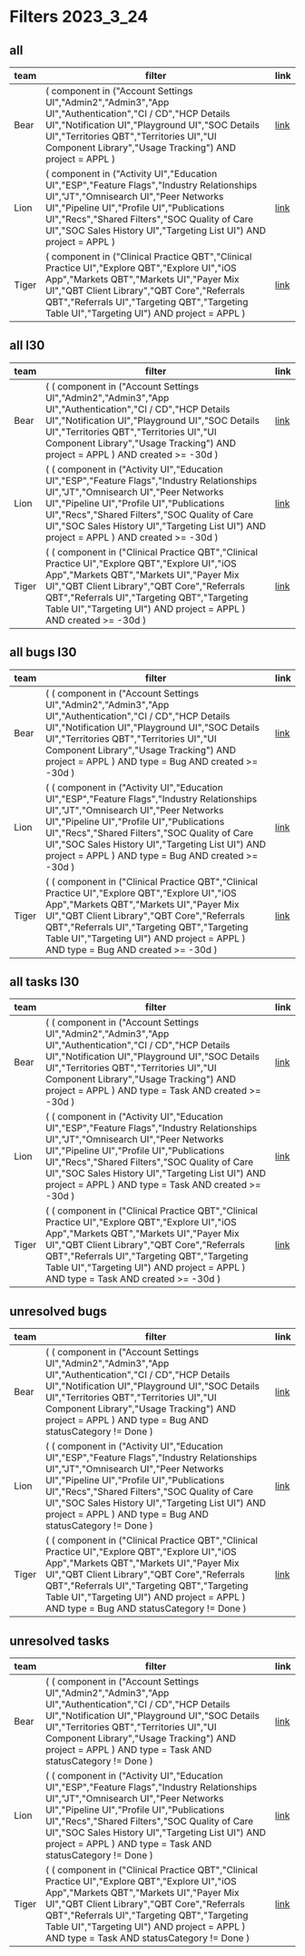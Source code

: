 # Filters 2023_3_24
## all
| team | filter | link |
| --- | --- | --- |
| Bear | ( component in ("Account Settings UI","Admin2","Admin3","App UI","Authentication","CI / CD","HCP Details UI","Notification UI","Playground UI","SOC Details UI","Territories QBT","Territories UI","UI Component Library","Usage Tracking") AND project = APPL ) | [link](https://acuitymd.atlassian.net/issues/?jql=(%20component%20in%20(%22Account%20Settings%20UI%22,%22Admin2%22,%22Admin3%22,%22App%20UI%22,%22Authentication%22,%22CI%20/%20CD%22,%22HCP%20Details%20UI%22,%22Notification%20UI%22,%22Playground%20UI%22,%22SOC%20Details%20UI%22,%22Territories%20QBT%22,%22Territories%20UI%22,%22UI%20Component%20Library%22,%22Usage%20Tracking%22)%20AND%20project%20=%20APPL%20)) |
| Lion | ( component in ("Activity UI","Education UI","ESP","Feature Flags","Industry Relationships UI","JT","Omnisearch UI","Peer Networks UI","Pipeline UI","Profile UI","Publications UI","Recs","Shared Filters","SOC Quality of Care UI","SOC Sales History UI","Targeting List UI") AND project = APPL ) | [link](https://acuitymd.atlassian.net/issues/?jql=(%20component%20in%20(%22Activity%20UI%22,%22Education%20UI%22,%22ESP%22,%22Feature%20Flags%22,%22Industry%20Relationships%20UI%22,%22JT%22,%22Omnisearch%20UI%22,%22Peer%20Networks%20UI%22,%22Pipeline%20UI%22,%22Profile%20UI%22,%22Publications%20UI%22,%22Recs%22,%22Shared%20Filters%22,%22SOC%20Quality%20of%20Care%20UI%22,%22SOC%20Sales%20History%20UI%22,%22Targeting%20List%20UI%22)%20AND%20project%20=%20APPL%20)) |
| Tiger | ( component in ("Clinical Practice QBT","Clinical Practice UI","Explore QBT","Explore UI","iOS App","Markets QBT","Markets UI","Payer Mix UI","QBT Client Library","QBT Core","Referrals QBT","Referrals UI","Targeting QBT","Targeting Table UI","Targeting UI") AND project = APPL ) | [link](https://acuitymd.atlassian.net/issues/?jql=(%20component%20in%20(%22Clinical%20Practice%20QBT%22,%22Clinical%20Practice%20UI%22,%22Explore%20QBT%22,%22Explore%20UI%22,%22iOS%20App%22,%22Markets%20QBT%22,%22Markets%20UI%22,%22Payer%20Mix%20UI%22,%22QBT%20Client%20Library%22,%22QBT%20Core%22,%22Referrals%20QBT%22,%22Referrals%20UI%22,%22Targeting%20QBT%22,%22Targeting%20Table%20UI%22,%22Targeting%20UI%22)%20AND%20project%20=%20APPL%20)) |

## all l30
| team | filter | link |
| --- | --- | --- |
| Bear | ( ( component in ("Account Settings UI","Admin2","Admin3","App UI","Authentication","CI / CD","HCP Details UI","Notification UI","Playground UI","SOC Details UI","Territories QBT","Territories UI","UI Component Library","Usage Tracking") AND project = APPL ) AND created >= -30d ) | [link](https://acuitymd.atlassian.net/issues/?jql=(%20(%20component%20in%20(%22Account%20Settings%20UI%22,%22Admin2%22,%22Admin3%22,%22App%20UI%22,%22Authentication%22,%22CI%20/%20CD%22,%22HCP%20Details%20UI%22,%22Notification%20UI%22,%22Playground%20UI%22,%22SOC%20Details%20UI%22,%22Territories%20QBT%22,%22Territories%20UI%22,%22UI%20Component%20Library%22,%22Usage%20Tracking%22)%20AND%20project%20=%20APPL%20)%20AND%20created%20%3E=%20-30d%20)) |
| Lion | ( ( component in ("Activity UI","Education UI","ESP","Feature Flags","Industry Relationships UI","JT","Omnisearch UI","Peer Networks UI","Pipeline UI","Profile UI","Publications UI","Recs","Shared Filters","SOC Quality of Care UI","SOC Sales History UI","Targeting List UI") AND project = APPL ) AND created >= -30d ) | [link](https://acuitymd.atlassian.net/issues/?jql=(%20(%20component%20in%20(%22Activity%20UI%22,%22Education%20UI%22,%22ESP%22,%22Feature%20Flags%22,%22Industry%20Relationships%20UI%22,%22JT%22,%22Omnisearch%20UI%22,%22Peer%20Networks%20UI%22,%22Pipeline%20UI%22,%22Profile%20UI%22,%22Publications%20UI%22,%22Recs%22,%22Shared%20Filters%22,%22SOC%20Quality%20of%20Care%20UI%22,%22SOC%20Sales%20History%20UI%22,%22Targeting%20List%20UI%22)%20AND%20project%20=%20APPL%20)%20AND%20created%20%3E=%20-30d%20)) |
| Tiger | ( ( component in ("Clinical Practice QBT","Clinical Practice UI","Explore QBT","Explore UI","iOS App","Markets QBT","Markets UI","Payer Mix UI","QBT Client Library","QBT Core","Referrals QBT","Referrals UI","Targeting QBT","Targeting Table UI","Targeting UI") AND project = APPL ) AND created >= -30d ) | [link](https://acuitymd.atlassian.net/issues/?jql=(%20(%20component%20in%20(%22Clinical%20Practice%20QBT%22,%22Clinical%20Practice%20UI%22,%22Explore%20QBT%22,%22Explore%20UI%22,%22iOS%20App%22,%22Markets%20QBT%22,%22Markets%20UI%22,%22Payer%20Mix%20UI%22,%22QBT%20Client%20Library%22,%22QBT%20Core%22,%22Referrals%20QBT%22,%22Referrals%20UI%22,%22Targeting%20QBT%22,%22Targeting%20Table%20UI%22,%22Targeting%20UI%22)%20AND%20project%20=%20APPL%20)%20AND%20created%20%3E=%20-30d%20)) |

## all bugs l30
| team | filter | link |
| --- | --- | --- |
| Bear | ( ( component in ("Account Settings UI","Admin2","Admin3","App UI","Authentication","CI / CD","HCP Details UI","Notification UI","Playground UI","SOC Details UI","Territories QBT","Territories UI","UI Component Library","Usage Tracking") AND project = APPL ) AND type = Bug AND created >= -30d ) | [link](https://acuitymd.atlassian.net/issues/?jql=(%20(%20component%20in%20(%22Account%20Settings%20UI%22,%22Admin2%22,%22Admin3%22,%22App%20UI%22,%22Authentication%22,%22CI%20/%20CD%22,%22HCP%20Details%20UI%22,%22Notification%20UI%22,%22Playground%20UI%22,%22SOC%20Details%20UI%22,%22Territories%20QBT%22,%22Territories%20UI%22,%22UI%20Component%20Library%22,%22Usage%20Tracking%22)%20AND%20project%20=%20APPL%20)%20AND%20type%20=%20Bug%20AND%20created%20%3E=%20-30d%20)) |
| Lion | ( ( component in ("Activity UI","Education UI","ESP","Feature Flags","Industry Relationships UI","JT","Omnisearch UI","Peer Networks UI","Pipeline UI","Profile UI","Publications UI","Recs","Shared Filters","SOC Quality of Care UI","SOC Sales History UI","Targeting List UI") AND project = APPL ) AND type = Bug AND created >= -30d ) | [link](https://acuitymd.atlassian.net/issues/?jql=(%20(%20component%20in%20(%22Activity%20UI%22,%22Education%20UI%22,%22ESP%22,%22Feature%20Flags%22,%22Industry%20Relationships%20UI%22,%22JT%22,%22Omnisearch%20UI%22,%22Peer%20Networks%20UI%22,%22Pipeline%20UI%22,%22Profile%20UI%22,%22Publications%20UI%22,%22Recs%22,%22Shared%20Filters%22,%22SOC%20Quality%20of%20Care%20UI%22,%22SOC%20Sales%20History%20UI%22,%22Targeting%20List%20UI%22)%20AND%20project%20=%20APPL%20)%20AND%20type%20=%20Bug%20AND%20created%20%3E=%20-30d%20)) |
| Tiger | ( ( component in ("Clinical Practice QBT","Clinical Practice UI","Explore QBT","Explore UI","iOS App","Markets QBT","Markets UI","Payer Mix UI","QBT Client Library","QBT Core","Referrals QBT","Referrals UI","Targeting QBT","Targeting Table UI","Targeting UI") AND project = APPL ) AND type = Bug AND created >= -30d ) | [link](https://acuitymd.atlassian.net/issues/?jql=(%20(%20component%20in%20(%22Clinical%20Practice%20QBT%22,%22Clinical%20Practice%20UI%22,%22Explore%20QBT%22,%22Explore%20UI%22,%22iOS%20App%22,%22Markets%20QBT%22,%22Markets%20UI%22,%22Payer%20Mix%20UI%22,%22QBT%20Client%20Library%22,%22QBT%20Core%22,%22Referrals%20QBT%22,%22Referrals%20UI%22,%22Targeting%20QBT%22,%22Targeting%20Table%20UI%22,%22Targeting%20UI%22)%20AND%20project%20=%20APPL%20)%20AND%20type%20=%20Bug%20AND%20created%20%3E=%20-30d%20)) |

## all tasks l30
| team | filter | link |
| --- | --- | --- |
| Bear | ( ( component in ("Account Settings UI","Admin2","Admin3","App UI","Authentication","CI / CD","HCP Details UI","Notification UI","Playground UI","SOC Details UI","Territories QBT","Territories UI","UI Component Library","Usage Tracking") AND project = APPL ) AND type = Task AND created >= -30d ) | [link](https://acuitymd.atlassian.net/issues/?jql=(%20(%20component%20in%20(%22Account%20Settings%20UI%22,%22Admin2%22,%22Admin3%22,%22App%20UI%22,%22Authentication%22,%22CI%20/%20CD%22,%22HCP%20Details%20UI%22,%22Notification%20UI%22,%22Playground%20UI%22,%22SOC%20Details%20UI%22,%22Territories%20QBT%22,%22Territories%20UI%22,%22UI%20Component%20Library%22,%22Usage%20Tracking%22)%20AND%20project%20=%20APPL%20)%20AND%20type%20=%20Task%20AND%20created%20%3E=%20-30d%20)) |
| Lion | ( ( component in ("Activity UI","Education UI","ESP","Feature Flags","Industry Relationships UI","JT","Omnisearch UI","Peer Networks UI","Pipeline UI","Profile UI","Publications UI","Recs","Shared Filters","SOC Quality of Care UI","SOC Sales History UI","Targeting List UI") AND project = APPL ) AND type = Task AND created >= -30d ) | [link](https://acuitymd.atlassian.net/issues/?jql=(%20(%20component%20in%20(%22Activity%20UI%22,%22Education%20UI%22,%22ESP%22,%22Feature%20Flags%22,%22Industry%20Relationships%20UI%22,%22JT%22,%22Omnisearch%20UI%22,%22Peer%20Networks%20UI%22,%22Pipeline%20UI%22,%22Profile%20UI%22,%22Publications%20UI%22,%22Recs%22,%22Shared%20Filters%22,%22SOC%20Quality%20of%20Care%20UI%22,%22SOC%20Sales%20History%20UI%22,%22Targeting%20List%20UI%22)%20AND%20project%20=%20APPL%20)%20AND%20type%20=%20Task%20AND%20created%20%3E=%20-30d%20)) |
| Tiger | ( ( component in ("Clinical Practice QBT","Clinical Practice UI","Explore QBT","Explore UI","iOS App","Markets QBT","Markets UI","Payer Mix UI","QBT Client Library","QBT Core","Referrals QBT","Referrals UI","Targeting QBT","Targeting Table UI","Targeting UI") AND project = APPL ) AND type = Task AND created >= -30d ) | [link](https://acuitymd.atlassian.net/issues/?jql=(%20(%20component%20in%20(%22Clinical%20Practice%20QBT%22,%22Clinical%20Practice%20UI%22,%22Explore%20QBT%22,%22Explore%20UI%22,%22iOS%20App%22,%22Markets%20QBT%22,%22Markets%20UI%22,%22Payer%20Mix%20UI%22,%22QBT%20Client%20Library%22,%22QBT%20Core%22,%22Referrals%20QBT%22,%22Referrals%20UI%22,%22Targeting%20QBT%22,%22Targeting%20Table%20UI%22,%22Targeting%20UI%22)%20AND%20project%20=%20APPL%20)%20AND%20type%20=%20Task%20AND%20created%20%3E=%20-30d%20)) |

## unresolved bugs
| team | filter | link |
| --- | --- | --- |
| Bear | ( ( component in ("Account Settings UI","Admin2","Admin3","App UI","Authentication","CI / CD","HCP Details UI","Notification UI","Playground UI","SOC Details UI","Territories QBT","Territories UI","UI Component Library","Usage Tracking") AND project = APPL ) AND type = Bug AND statusCategory != Done ) | [link](https://acuitymd.atlassian.net/issues/?jql=(%20(%20component%20in%20(%22Account%20Settings%20UI%22,%22Admin2%22,%22Admin3%22,%22App%20UI%22,%22Authentication%22,%22CI%20/%20CD%22,%22HCP%20Details%20UI%22,%22Notification%20UI%22,%22Playground%20UI%22,%22SOC%20Details%20UI%22,%22Territories%20QBT%22,%22Territories%20UI%22,%22UI%20Component%20Library%22,%22Usage%20Tracking%22)%20AND%20project%20=%20APPL%20)%20AND%20type%20=%20Bug%20AND%20statusCategory%20!=%20Done%20)) |
| Lion | ( ( component in ("Activity UI","Education UI","ESP","Feature Flags","Industry Relationships UI","JT","Omnisearch UI","Peer Networks UI","Pipeline UI","Profile UI","Publications UI","Recs","Shared Filters","SOC Quality of Care UI","SOC Sales History UI","Targeting List UI") AND project = APPL ) AND type = Bug AND statusCategory != Done ) | [link](https://acuitymd.atlassian.net/issues/?jql=(%20(%20component%20in%20(%22Activity%20UI%22,%22Education%20UI%22,%22ESP%22,%22Feature%20Flags%22,%22Industry%20Relationships%20UI%22,%22JT%22,%22Omnisearch%20UI%22,%22Peer%20Networks%20UI%22,%22Pipeline%20UI%22,%22Profile%20UI%22,%22Publications%20UI%22,%22Recs%22,%22Shared%20Filters%22,%22SOC%20Quality%20of%20Care%20UI%22,%22SOC%20Sales%20History%20UI%22,%22Targeting%20List%20UI%22)%20AND%20project%20=%20APPL%20)%20AND%20type%20=%20Bug%20AND%20statusCategory%20!=%20Done%20)) |
| Tiger | ( ( component in ("Clinical Practice QBT","Clinical Practice UI","Explore QBT","Explore UI","iOS App","Markets QBT","Markets UI","Payer Mix UI","QBT Client Library","QBT Core","Referrals QBT","Referrals UI","Targeting QBT","Targeting Table UI","Targeting UI") AND project = APPL ) AND type = Bug AND statusCategory != Done ) | [link](https://acuitymd.atlassian.net/issues/?jql=(%20(%20component%20in%20(%22Clinical%20Practice%20QBT%22,%22Clinical%20Practice%20UI%22,%22Explore%20QBT%22,%22Explore%20UI%22,%22iOS%20App%22,%22Markets%20QBT%22,%22Markets%20UI%22,%22Payer%20Mix%20UI%22,%22QBT%20Client%20Library%22,%22QBT%20Core%22,%22Referrals%20QBT%22,%22Referrals%20UI%22,%22Targeting%20QBT%22,%22Targeting%20Table%20UI%22,%22Targeting%20UI%22)%20AND%20project%20=%20APPL%20)%20AND%20type%20=%20Bug%20AND%20statusCategory%20!=%20Done%20)) |

## unresolved tasks
| team | filter | link |
| --- | --- | --- |
| Bear | ( ( component in ("Account Settings UI","Admin2","Admin3","App UI","Authentication","CI / CD","HCP Details UI","Notification UI","Playground UI","SOC Details UI","Territories QBT","Territories UI","UI Component Library","Usage Tracking") AND project = APPL ) AND type = Task AND statusCategory != Done ) | [link](https://acuitymd.atlassian.net/issues/?jql=(%20(%20component%20in%20(%22Account%20Settings%20UI%22,%22Admin2%22,%22Admin3%22,%22App%20UI%22,%22Authentication%22,%22CI%20/%20CD%22,%22HCP%20Details%20UI%22,%22Notification%20UI%22,%22Playground%20UI%22,%22SOC%20Details%20UI%22,%22Territories%20QBT%22,%22Territories%20UI%22,%22UI%20Component%20Library%22,%22Usage%20Tracking%22)%20AND%20project%20=%20APPL%20)%20AND%20type%20=%20Task%20AND%20statusCategory%20!=%20Done%20)) |
| Lion | ( ( component in ("Activity UI","Education UI","ESP","Feature Flags","Industry Relationships UI","JT","Omnisearch UI","Peer Networks UI","Pipeline UI","Profile UI","Publications UI","Recs","Shared Filters","SOC Quality of Care UI","SOC Sales History UI","Targeting List UI") AND project = APPL ) AND type = Task AND statusCategory != Done ) | [link](https://acuitymd.atlassian.net/issues/?jql=(%20(%20component%20in%20(%22Activity%20UI%22,%22Education%20UI%22,%22ESP%22,%22Feature%20Flags%22,%22Industry%20Relationships%20UI%22,%22JT%22,%22Omnisearch%20UI%22,%22Peer%20Networks%20UI%22,%22Pipeline%20UI%22,%22Profile%20UI%22,%22Publications%20UI%22,%22Recs%22,%22Shared%20Filters%22,%22SOC%20Quality%20of%20Care%20UI%22,%22SOC%20Sales%20History%20UI%22,%22Targeting%20List%20UI%22)%20AND%20project%20=%20APPL%20)%20AND%20type%20=%20Task%20AND%20statusCategory%20!=%20Done%20)) |
| Tiger | ( ( component in ("Clinical Practice QBT","Clinical Practice UI","Explore QBT","Explore UI","iOS App","Markets QBT","Markets UI","Payer Mix UI","QBT Client Library","QBT Core","Referrals QBT","Referrals UI","Targeting QBT","Targeting Table UI","Targeting UI") AND project = APPL ) AND type = Task AND statusCategory != Done ) | [link](https://acuitymd.atlassian.net/issues/?jql=(%20(%20component%20in%20(%22Clinical%20Practice%20QBT%22,%22Clinical%20Practice%20UI%22,%22Explore%20QBT%22,%22Explore%20UI%22,%22iOS%20App%22,%22Markets%20QBT%22,%22Markets%20UI%22,%22Payer%20Mix%20UI%22,%22QBT%20Client%20Library%22,%22QBT%20Core%22,%22Referrals%20QBT%22,%22Referrals%20UI%22,%22Targeting%20QBT%22,%22Targeting%20Table%20UI%22,%22Targeting%20UI%22)%20AND%20project%20=%20APPL%20)%20AND%20type%20=%20Task%20AND%20statusCategory%20!=%20Done%20)) |
